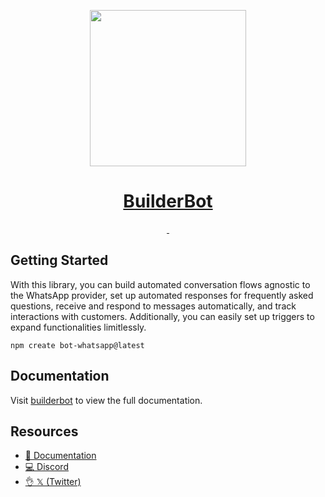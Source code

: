 <p align="center">
  <a href="https://builderbot.vercel.app/">
    <picture>
      <source media="(prefers-color-scheme: dark)" srcset="https://camo.githubusercontent.com/409341feab953aef5968243159c4b65d67ab4d5c3981cf7c7ed6568d8a1d83da/68747470733a2f2f692e696d6775722e636f6d2f4f6175656636742e706e67">
      <img src="https://camo.githubusercontent.com/409341feab953aef5968243159c4b65d67ab4d5c3981cf7c7ed6568d8a1d83da/68747470733a2f2f692e696d6775722e636f6d2f4f6175656636742e706e67" height="250">
    </picture>
    <h1 align="center">BuilderBot</h1>
  </a>
</p>

<p align="center">
  <a aria-label="NPM version" href="https://www.npmjs.com/package/@bot-whatsapp/bot">
    <img alt="" src="https://img.shields.io/npm/v/@bot-whatsapp/bot.svg?style=for-the-badge&labelColor=000000">
  </a>
  <a aria-label="Join the community on GitHub" href="https://link.codigoencasa.com/DISCORD">
    <img alt="" src="https://img.shields.io/badge/Join%20the%20community-blueviolet.svg?style=for-the-badge&logo=discord&labelColor=000000&logoWidth=20">
  </a>
</p>


## Getting Started

With this library, you can build automated conversation flows agnostic to the WhatsApp provider, set up automated responses for frequently asked questions, receive and respond to messages automatically, and track interactions with customers. Additionally, you can easily set up triggers to expand functionalities limitlessly.

```
npm create bot-whatsapp@latest
```

## Documentation

Visit [builderbot](https://builderbot.vercel.app/) to view the full documentation.


## Resources
- [📄 Documentation](https://bot-whatsapp.netlify.app/)
- [💻 Discord](https://link.codigoencasa.com/DISCORD)
- [👌 𝕏 (Twitter)](https://twitter.com/leifermendez)